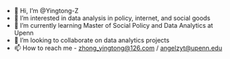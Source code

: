 - 👋 Hi, I’m @Yingtong-Z
- 👀 I’m interested in data analysis in policy, internet, and social goods
- 🌱 I’m currently learning Master of Social Policy and Data Analytics at Upenn
- 💞️ I’m looking to collaborate on data analytics projects
- 📫 How to reach me - zhong_yingtong@126.com / angelzyt@upenn.edu

<!---
Yingtong-Z/Yingtong-Z is a ✨ special ✨ repository because its `README.md` (this file) appears on your GitHub profile.
You can click the Preview link to take a look at your changes.
--->
